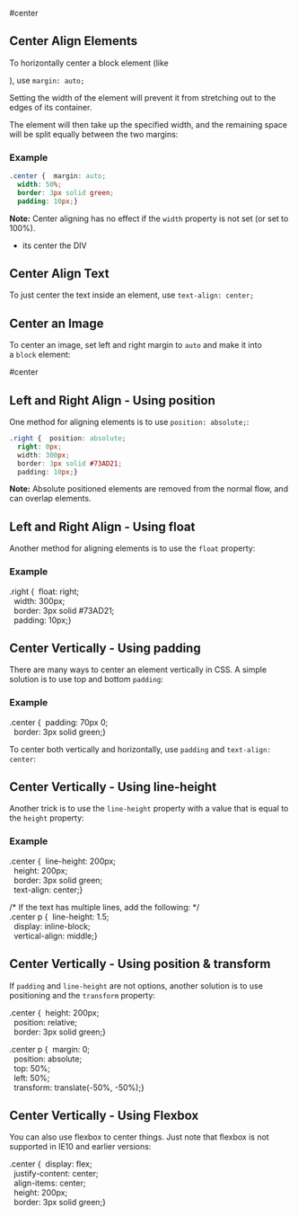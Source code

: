 #center
## Center Align Elements

To horizontally center a block element (like <div>), use `margin: auto;`

Setting the width of the element will prevent it from stretching out to the edges of its container.

The element will then take up the specified width, and the remaining space will be split equally between the two margins:

### Example

```css
.center {  margin: auto;  
  width: 50%;  
  border: 3px solid green;  
  padding: 10px;}
```
**Note:** Center aligning has no effect if the `width` property is not set (or set to 100%).

- its center the DIV

## Center Align Text

To just center the text inside an element, use `text-align: center;`

## Center an Image

To center an image, set left and right margin to `auto` and make it into a `block` element:

#center

## Left and Right Align - Using position

One method for aligning elements is to use `position: absolute;`:

```css
.right {  position: absolute;  
  right: 0px;  
  width: 300px;  
  border: 3px solid #73AD21;  
  padding: 10px;}
```
**Note:** Absolute positioned elements are removed from the normal flow, and can overlap elements.


## Left and Right Align - Using float

Another method for aligning elements is to use the `float` property:

### Example

.right {  float: right;  
  width: 300px;  
  border: 3px solid #73AD21;  
  padding: 10px;}

## Center Vertically - Using padding

There are many ways to center an element vertically in CSS. A simple solution is to use top and bottom `padding`:

### Example

.center {  padding: 70px 0;  
  border: 3px solid green;}

To center both vertically and horizontally, use `padding` and `text-align: center`:

## Center Vertically - Using line-height

Another trick is to use the `line-height` property with a value that is equal to the `height` property:

### Example

.center {  line-height: 200px;  
  height: 200px;  
  border: 3px solid green;  
  text-align: center;}  
  
/* If the text has multiple lines, add the following: */  
.center p {  line-height: 1.5;  
  display: inline-block;  
  vertical-align: middle;}

## Center Vertically - Using position & transform

If `padding` and `line-height` are not options, another solution is to use positioning and the `transform` property:

.center {  height: 200px;  
  position: relative;  
  border: 3px solid green;}  
  
.center p {  margin: 0;  
  position: absolute;  
  top: 50%;  
  left: 50%;  
  transform: translate(-50%, -50%);}



## Center Vertically - Using Flexbox

You can also use flexbox to center things. Just note that flexbox is not supported in IE10 and earlier versions:

.center {  display: flex;  
  justify-content: center;  
  align-items: center;  
  height: 200px;  
  border: 3px solid green;}


